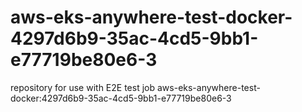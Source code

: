 # aws-eks-anywhere-test-docker-4297d6b9-35ac-4cd5-9bb1-e77719be80e6-3
repository for use with E2E test job aws-eks-anywhere-test-docker:4297d6b9-35ac-4cd5-9bb1-e77719be80e6-3
